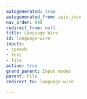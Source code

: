 ```yaml
---
autogenerated: true
autogenerated_from: apis.json
nav_order: 990
redirect_from: null
title: Language Wire
id: language-wire
inputs:
- speech
- text
- file
active: true
grand_parent: Input modes
parent: File
redirect_to: language-wire

---
```


